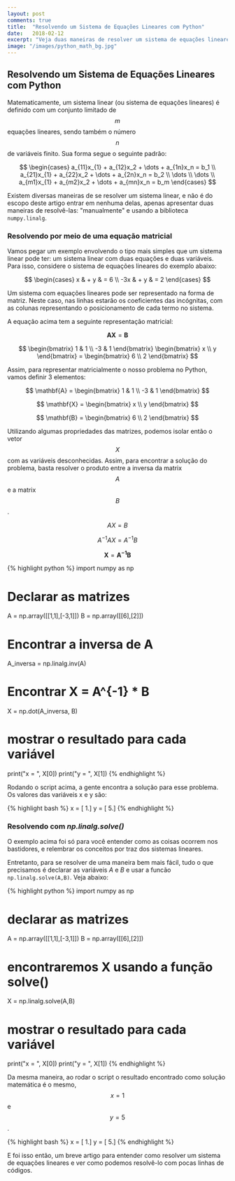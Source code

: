 ```yaml
---
layout: post
comments: true
title:  "Resolvendo um Sistema de Equações Lineares com Python"
date:   2018-02-12
excerpt: "Veja duas maneiras de resolver um sistema de equações lineares utilizando Python."
image: "/images/python_math_bg.jpg"
---
```


## Resolvendo um Sistema de Equações Lineares com Python

Matematicamente, um sistema linear (ou sistema de equações lineares) é definido com um conjunto limitado de $$m$$ equações lineares, sendo também o número $$n$$ de variáveis finito. Sua forma segue o seguinte padrão:

$$
\begin{cases} a_{11}x_{1} + a_{12}x_2 + \dots + a_{1n}x_n = b_1 \\ a_{21}x_{1} + a_{22}x_2 + \dots + a_{2n}x_n = b_2 \\ \dots \\ \dots \\ a_{m1}x_{1} + a_{m2}x_2 + \dots + a_{mn}x_n = b_m \end{cases}
$$

Existem diversas maneiras de se resolver um sistema linear, e não é do escopo deste artigo entrar em nenhuma delas, apenas apresentar duas maneiras de resolvê-las: "manualmente" e usando a biblioteca ```numpy.linalg```. 

### Resolvendo por meio de uma equação matricial

Vamos pegar um exemplo envolvendo o tipo mais simples que um sistema linear pode ter: um sistema linear com duas equações e duas variáveis. Para isso, considere o sistema de equações lineares do exemplo abaixo:


$$
\begin{cases} x & + y & = 6 \\ -3x & + y & = 2 \end{cases}
$$

Um sistema com equações lineares pode ser representado na forma de matriz. Neste caso, nas linhas estarão os coeficientes das incógnitas, com as colunas representando o posicionamento de cada termo no sistema.

A equação acima tem a seguinte representação matricial:

$$ \mathbf{A} \mathbf{X} = \mathbf{B} $$

$$
\begin{bmatrix}
1 & 1 \\
-3 &  1  
\end{bmatrix}  
\begin{bmatrix}
x \\
y  
\end{bmatrix}  
=  \begin{bmatrix}
6 \\
2  
\end{bmatrix}  
$$

Assim, para representar matricialmente o nosso problema no Python, vamos definir 3 elementos:

$$
\mathbf{A} =  \begin{bmatrix}
1 & 1 \\
-3 &  1  
\end{bmatrix}  
$$

$$
\mathbf{X} =  \begin{bmatrix}
x \\
y  
\end{bmatrix}  
$$

$$
\mathbf{B} =  \begin{bmatrix}
6 \\
2  
\end{bmatrix}  
$$

Utilizando algumas propriedades das matrizes, podemos isolar então o vetor $$X$$ com as variáveis desconhecidas. Assim, para encontrar a solução do problema, basta resolver o produto entre a inversa da matrix $$A$$ e a matrix $$B$$.

$$ A X = B $$

$$ A^{-1} A X = A^{-1} B $$

$$ \mathbf{X} = \mathbf{A^{-1}} \mathbf{B} $$

{% highlight python %}
import numpy as np

# Declarar as matrizes
A = np.array([[1,1],[-3,1]])
B = np.array([[6],[2]])

# Encontrar a inversa de A
A_inversa = np.linalg.inv(A)

# Encontrar X = A^{-1} * B
X = np.dot(A_inversa, B)

# mostrar o resultado para cada variável
print("x = ", X[0])
print("y = ", X[1])
{% endhighlight %}

Rodando o script acima, a gente encontra a solução para esse problema. Os valores das variáveis x e y são:

{% highlight bash %}
x =  [ 1.]
y =  [ 5.]
{% endhighlight %}

### Resolvendo com *np.linalg.solve()*

O exemplo acima foi só para você entender como as coisas ocorrem nos bastidores, e relembrar os conceitos por traz dos sistemas lineares.

Entretanto, para se resolver de uma maneira bem mais fácil, tudo o que precisamos é declarar as variáveis $A$ e $B$ e usar a funcão ```np.linalg.solve(A,B)```. Veja abaixo:

{% highlight python %}
import numpy as np

# declarar as matrizes
A = np.array([[1,1],[-3,1]])
B = np.array([[6],[2]])

# encontraremos X usando a função solve()
X = np.linalg.solve(A,B)

# mostrar o resultado para cada variável
print("x = ", X[0])
print("y = ", X[1])
{% endhighlight %}

Da mesma maneira, ao rodar o script o resultado encontrado como solução matemática é o mesmo, $$x = 1$$ e $$y = 5$$.

{% highlight bash %}
x =  [ 1.]
y =  [ 5.]
{% endhighlight %}

E foi isso então, um breve artigo para entender como resolver um sistema de equações lineares e ver como podemos resolvê-lo com pocas linhas de códigos.
